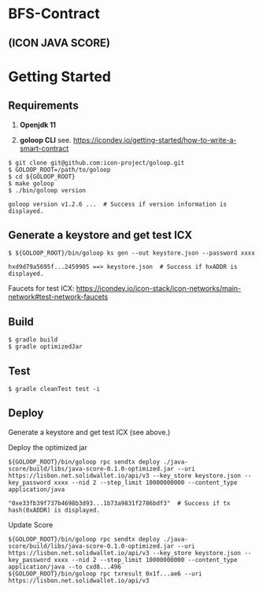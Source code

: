 # BFS-Contract
(ICON JAVA SCORE)
---

# Getting Started
## Requirements

1. **Openjdk 11**

2. **goloop CLI**
see. https://icondev.io/getting-started/how-to-write-a-smart-contract

~~~
$ git clone git@github.com:icon-project/goloop.git
$ GOLOOP_ROOT=/path/to/goloop
$ cd ${GOLOOP_ROOT}
$ make goloop
$ ./bin/goloop version

goloop version v1.2.6 ...  # Success if version information is displayed.
~~~

## Generate a keystore and get test ICX 

~~~
$ ${GOLOOP_ROOT}/bin/goloop ks gen --out keystore.json --password xxxx

hxd9d79a5695f...2459905 ==> keystore.json  # Success if hxADDR is displayed.
~~~

Faucets for test ICX: https://icondev.io/icon-stack/icon-networks/main-network#test-network-faucets


## Build

~~~
$ gradle build
$ gradle optimizedJar
~~~


## Test

~~~
$ gradle cleanTest test -i
~~~


## Deploy

Generate a keystore and get test ICX (see above.)

Deploy the optimized jar
~~~
${GOLOOP_ROOT}/bin/goloop rpc sendtx deploy ./java-score/build/libs/java-score-0.1.0-optimized.jar --uri https://lisbon.net.solidwallet.io/api/v3 --key_store keystore.json --key_password xxxx --nid 2 --step_limit 10000000000 --content_type application/java
 
"0xe33fb39f737b4698b3d93...1b73a9831f2786bdf3"  # Success if tx hash(0xADDR) is displayed.
~~~

Update Score
~~~
${GOLOOP_ROOT}/bin/goloop rpc sendtx deploy ./java-score/build/libs/java-score-0.1.0-optimized.jar --uri https://lisbon.net.solidwallet.io/api/v3 --key_store keystore.json --key_password xxxx --nid 2 --step_limit 10000000000 --content_type application/java --to cxd8...496
${GOLOOP_ROOT}/bin/goloop rpc txresult 0x1f...ae6 --uri https://lisbon.net.solidwallet.io/api/v3
~~~
